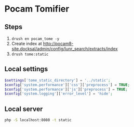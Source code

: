 # Pocam Tomifier

## Steps

1. `drush en pocam_tome -y`
2. Create index at http://pocam8-site.docksal/admin/config/lunr_search/extracts/index
3. `drush tome:static`

## Local settings

```php
$settings['tome_static_directory'] = '../static';
$config['system.performance']['css']['preprocess'] = TRUE;
$config['system.performance']['js']['preprocess'] = TRUE;
$config['system.logging']['error_level'] = 'hide';
```

## Local server

```bash
php -S localhost:8080 -t static
```
